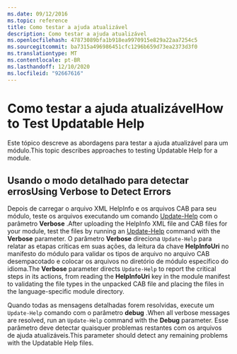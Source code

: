```yaml
---
ms.date: 09/12/2016
ms.topic: reference
title: Como testar a ajuda atualizável
description: Como testar a ajuda atualizável
ms.openlocfilehash: 47873089bfa1b918ea9970915e829a22aa7254c5
ms.sourcegitcommit: ba7315a496986451cfc1296b659d73ea2373d3f0
ms.translationtype: MT
ms.contentlocale: pt-BR
ms.lasthandoff: 12/10/2020
ms.locfileid: "92667616"
---
```

# <a name="how-to-test-updatable-help"></a><span data-ttu-id="58441-103">Como testar a ajuda atualizável</span><span class="sxs-lookup"><span data-stu-id="58441-103">How to Test Updatable Help</span></span>

<span data-ttu-id="58441-104">Este tópico descreve as abordagens para testar a ajuda atualizável para um módulo.</span><span class="sxs-lookup"><span data-stu-id="58441-104">This topic describes approaches to testing Updatable Help for a module.</span></span>

## <a name="using-verbose-to-detect-errors"></a><span data-ttu-id="58441-105">Usando o modo detalhado para detectar erros</span><span class="sxs-lookup"><span data-stu-id="58441-105">Using Verbose to Detect Errors</span></span>

<span data-ttu-id="58441-106">Depois de carregar o arquivo XML HelpInfo e os arquivos CAB para seu módulo, teste os arquivos executando um comando [Update-Help](/powershell/module/Microsoft.PowerShell.Core/Update-Help) com o parâmetro **Verbose** .</span><span class="sxs-lookup"><span data-stu-id="58441-106">After uploading the HelpInfo XML file and CAB files for your module, test the files by running an [Update-Help](/powershell/module/Microsoft.PowerShell.Core/Update-Help) command with the **Verbose** parameter.</span></span> <span data-ttu-id="58441-107">O parâmetro **Verbose** direciona `Update-Help` para relatar as etapas críticas em suas ações, da leitura da chave **HelpInfoUri** no manifesto do módulo para validar os tipos de arquivo no arquivo CAB desempacotado e colocar os arquivos no diretório de módulo específico do idioma.</span><span class="sxs-lookup"><span data-stu-id="58441-107">The **Verbose** parameter directs `Update-Help` to report the critical steps in its actions, from reading the **HelpInfoUri** key in the module manifest to validating the file types in the unpacked CAB file and placing the files in the language-specific module directory.</span></span>

<span data-ttu-id="58441-108">Quando todas as mensagens detalhadas forem resolvidas, execute um `Update-Help` comando com o parâmetro **debug** .</span><span class="sxs-lookup"><span data-stu-id="58441-108">When all verbose messages are resolved, run an `Update-Help` command with the **Debug** parameter.</span></span>
<span data-ttu-id="58441-109">Esse parâmetro deve detectar quaisquer problemas restantes com os arquivos de ajuda atualizáveis.</span><span class="sxs-lookup"><span data-stu-id="58441-109">This parameter should detect any remaining problems with the Updatable Help files.</span></span>
